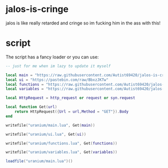 # jalos-is-cringe
jalos is like really retarded and cringe so im fucking him in the ass with this!


# script
The script has a fancy loader or you can use:

```lua
-- just for me when im lazy to update it myself

local main = "https://raw.githubusercontent.com/Autist69420/jalos-is-cringe/main/main.lua"
local ui = "https://pastebin.com/raw/BbxzJKTw"
local functions = "https://raw.githubusercontent.com/Autist69420/jalos-is-cringe/main/functions.lua"
local variables = "https://raw.githubusercontent.com/Autist69420/jalos-is-cringe/main/variables.lua"

local HttpRequest = http_request or request or syn.request

local function Get(url)
	return HttpRequest({Url = url,Method = "GET"}).Body
end

writefile("uranium/main.lua", Get(main))

writefile("uranium/ui.lua", Get(ui))

writefile("uranium/functions.lua", Get(functions))

writefile("uranium/variables.lua", Get(variables))

loadfile("uranium/main.lua")()
```
